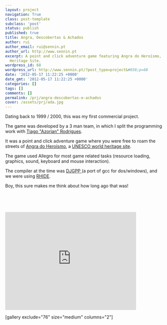 ```yaml
---
layout: project
navigation: True
class: post-template
subclass: 'post'
status: publish
published: true
title: Angra, Descobertas & Achados
author: rui
author_email: rui@sennin.pt
author_url: http://www.sennin.pt
excerpt: A point and click adventure game featuring Angra do Heroísmo, a  UNESCO World
  Heritage Site.
wordpress_id: 68
wordpress_url: http://www.sennin.pt/?post_type=project&#038;p=68
date: '2012-05-17 11:22:25 +0000'
date_gmt: '2012-05-17 11:22:25 +0000'
categories: []
tags: []
comments: []
permalink: /prj/angra-descobertas-e-achados
cover: /assets/prj/ada.jpg
---
```

<p>Dating back to 1999 / 2000, this was my first commercial project.</p>
<p>The game was developed by a 3 man team, in which I split the programming work with <a href="http://azorian.pt.vu/">Tiago "Azorian" Rodrigues</a>.</p>
<p>It was a point and click adventure game where you were free to roam the streets of <a href="http://maps.google.com/maps?q=angra+do+hero%C3%ADsmo&amp;hl=pt-PT&amp;ie=UTF8&amp;sll=37.0625,-95.677068&amp;sspn=60.158465,135.263672&amp;t=h&amp;hnear=Angra+Do+Heroismo,+A%C3%A7ores,+Portugal&amp;z=14">Angra do Hero&iacute;smo</a>, a <a href="http://whc.unesco.org/en/list/206">UNESCO world heritage site</a>.</p>
<p>The game used Allegro for most game related tasks (resource loading, graphics, sound, keyboard and mouse interaction).</p>
<p>The compiler at the time was <a href="http://www.delorie.com/djgpp/">DJGPP </a>(a port of gcc for dos/windows), and we were using <a href="http://www.rhide.com/">RHIDE</a>.</p>
<p>Boy, this sure makes me think about how long ago that was!</p>
<p>&nbsp;</p>
<p>&nbsp;</p>
<p><iframe src="http://www.youtube.com/embed/uLxpgTRwSNo" frameborder="0" width="420" height="315"></iframe></p>
<p>[gallery exclude="76" size="medium" columns="2"]</p>
